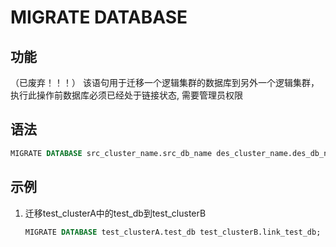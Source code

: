 # MIGRATE DATABASE

## 功能

（已废弃！！！）
该语句用于迁移一个逻辑集群的数据库到另外一个逻辑集群，执行此操作前数据库必须已经处于链接状态, 需要管理员权限

## 语法

```sql
MIGRATE DATABASE src_cluster_name.src_db_name des_cluster_name.des_db_name
```

## 示例

1. 迁移test_clusterA中的test_db到test_clusterB

    ```sql
    MIGRATE DATABASE test_clusterA.test_db test_clusterB.link_test_db;
    ```
